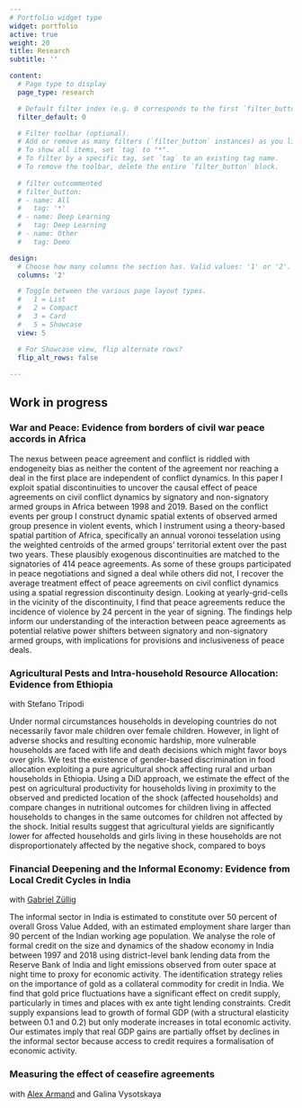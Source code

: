 ```yaml
---
# Portfolio widget type
widget: portfolio
active: true
weight: 20
title: Research
subtitle: ''

content:
  # Page type to display
  page_type: research

  # Default filter index (e.g. 0 corresponds to the first `filter_button` instance below).
  filter_default: 0

  # Filter toolbar (optional).
  # Add or remove as many filters (`filter_button` instances) as you like.
  # To show all items, set `tag` to "*".
  # To filter by a specific tag, set `tag` to an existing tag name.
  # To remove the toolbar, delete the entire `filter_button` block.
  
  # filter outcommented
  # filter_button:
  # - name: All
  #   tag: '*'
  # - name: Deep Learning
  #   tag: Deep Learning
  # - name: Other
  #   tag: Demo

design:
  # Choose how many columns the section has. Valid values: '1' or '2'.
  columns: '2'

  # Toggle between the various page layout types.
  #   1 = List
  #   2 = Compact
  #   3 = Card
  #   5 = Showcase
  view: 5

  # For Showcase view, flip alternate rows?
  flip_alt_rows: false
  
---
```


## Work in progress

### War and Peace: Evidence from borders of civil war peace accords in Africa

 The nexus between peace agreement and conflict is riddled with endogeneity bias as neither the content of the agreement nor reaching a deal in the first place are independent of conflict dynamics. In this paper I exploit spatial discontinuities to uncover the causal effect of peace agreements on civil conflict dynamics by signatory and non-signatory armed groups in Africa between 1998 and 2019. Based on the conflict events per group I construct dynamic spatial extents of observed armed group presence in violent events, which I instrument using a theory-based spatial partition of Africa, specifically an annual voronoi tesselation using the weighted centroids of the armed groups’ territorial extent over the past two years. These plausibly exogenous discontinuities are matched to the signatories of 414 peace agreements. As some of these groups participated in peace negotiations and signed a deal while others did not, I recover the average treatment effect of peace agreements on civil conflict dynamics using a spatial regression discontinuity design. Looking at yearly-grid-cells in the vicinity of the discontinuity, I find that peace agreements reduce the incidence of violence by 24 percent in the year of signing. The findings help inform our understanding of the interaction between peace agreements as potential relative power shifters between signatory and non-signatory armed groups, with implications for provisions and inclusiveness of peace deals.


### Agricultural Pests and Intra-household Resource Allocation: Evidence from Ethiopia
with Stefano Tripodi <!--[Stefano Tripodi](https://stefanotripodi.netlify.app/)-->

Under normal circumstances households in developing countries do not necessarily favor male children over female children. However, in light of adverse shocks and resulting economic hardship, more vulnerable households are faced with life and death decisions which might favor boys over girls. We test the existence of gender-based discrimination in food allocation exploiting a pure agricultural shock affecting rural and urban households in Ethiopia. Using a DiD approach, we estimate the effect of the pest on agricultural productivity for households living in proximity to the observed and predicted location of the shock (affected households) and compare changes in nutritional outcomes for children living in affected households to changes in the same outcomes for children not affected by the shock. Initial results suggest that agricultural yields are significantly lower for affected households and girls living in these households are not disproportionately affected by the negative shock, compared to boys


### Financial Deepening and the Informal Economy: Evidence from Local Credit Cycles in India
with [Gabriel Züllig](https://gabrielzuellig.ch/)

The informal sector in India is estimated to constitute over 50 percent of overall Gross Value Added, with an estimated employment share larger than 90 percent of the Indian working age population. We analyse the role of formal credit on the size and dynamics of the shadow economy in India between 1997 and 2018 using district-level bank lending data from the Reserve Bank of India and light emissions observed from outer space at night time to proxy for economic activity. The identification strategy relies on the importance of gold as a collateral commodity for credit in India. We find that gold price fluctuations have a significant effect on credit supply, particularly in times and places with ex ante tight lending constraints. Credit supply expansions lead to growth of formal GDP (with a structural elasticity between 0.1 and 0.2) but only moderate increases in total economic activity. Our estimates imply that real GDP gains are partially offset by declines in the informal sector because access to credit requires a formalisation of economic activity.


### Measuring the effect of ceasefire agreements
with [Alex Armand](http://www.alexarmand.org/) and Galina Vysotskaya




